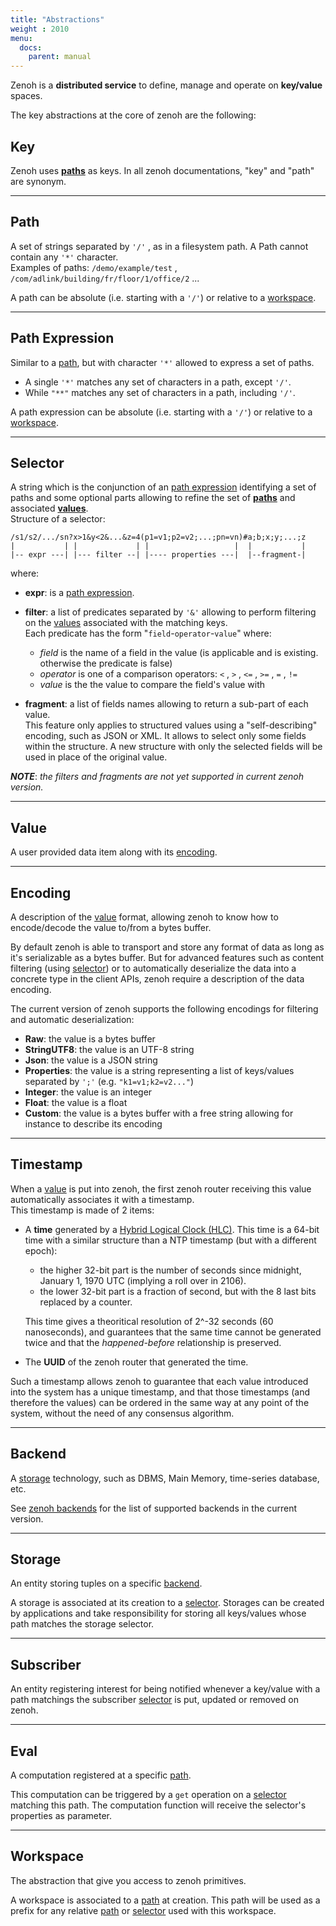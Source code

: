 ```yaml
---
title: "Abstractions"
weight : 2010
menu:
  docs:
    parent: manual
---
```


Zenoh is a **distributed service** to define, manage and operate on **key/value** spaces.

The key abstractions at the core of zenoh are the following:

## Key
Zenoh uses **[paths](#path)** as keys. In all zenoh documentations, "key" and "path" are synonym.

---
## Path
A set of strings separated by `'/'` , as in a filesystem path. A Path cannot contain any `'*'` character.  
Examples of paths:  `/demo/example/test` , `/com/adlink/building/fr/floor/1/office/2` ...

A path can be absolute (i.e. starting with a `'/'`) or relative to a [workspace](#workspace).

---
## Path Expression
Similar to a [path](#path), but with character `'*'` allowed to express a set of paths.

 - A single `'*'` matches any set of characters in a path, except `'/'`.
 - While `"**"` matches any set of characters in a path, including `'/'`.

A path expression can be absolute (i.e. starting with a `'/'`) or relative to a [workspace](#workspace).

---
## Selector
A string which is the conjunction of an [path expression](#path-expression) identifying a set of paths and some optional parts allowing
to refine the set of **[paths](#path)** and associated **[values](#value)**.  
Structure of a selector:
```none
/s1/s2/.../sn?x>1&y<2&...&z=4(p1=v1;p2=v2;...;pn=vn)#a;b;x;y;...;z
|           | |             | |                   |  |           |
|-- expr ---| |--- filter --| |---- properties ---|  |--fragment-|
```
where:

  - **expr**: is a [path expression](#path-expression).

  - **filter**: a list of predicates separated by `'&'` allowing to perform filtering on the [values](#value)
    associated with the matching keys.  
    Each predicate has the form "`field`-`operator`-`value`" where:

     - *field* is the name of a field in the value (is applicable and is existing. otherwise the predicate is false)
     - *operator* is one of a comparison operators: `<` , `>` , `<=`  , `>=`  , `=`  , `!=`
     - *value* is the the value to compare the field's value with

  - **fragment**: a list of fields names allowing to return a sub-part of each value.  
    This feature only applies to structured values using a "self-describing" encoding, such as JSON or XML.
    It allows to select only some fields within the structure. A new structure with only the selected fields
    will be used in place of the original value.
  
_**NOTE**_: _the filters and fragments are not yet supported in current zenoh version._

---
## Value
A user provided data item along with its [encoding](#encoding).

---
## Encoding
A description of the [value](#value) format, allowing zenoh to know how to encode/decode the value to/from a bytes buffer.

By default zenoh is able to transport and store any format of data as long as it's serializable as a bytes buffer.
But for advanced features such as content filtering (using [selector](#selector)) or to automatically deserialize the data
into a concrete type in the client APIs, zenoh require a description of the data encoding.


The current version of zenoh supports the following encodings for filtering and automatic deserialization:
 - **Raw**: the value is a bytes buffer
 - **StringUTF8**: the value is an UTF-8 string
 - **Json**: the value is a JSON string
 - **Properties**: the value is a string representing a list of keys/values separated by `';'` (e.g. `"k1=v1;k2=v2..."`)
 - **Integer**: the value is an integer
 - **Float**: the value is a float
 - **Custom**: the value is a bytes buffer with a free string allowing for instance to describe its encoding

---
## Timestamp
When a [value](#value) is put into zenoh, the first zenoh router receiving this value automatically
associates it with a timestamp.  
This timestamp is made of 2 items:

 - A **time** generated by a [Hybrid Logical Clock (HLC)](https://cse.buffalo.edu/tech-reports/2014-04.pdf).
   This time is a 64-bit time with a similar structure than a NTP timestamp (but with a different epoch):
     - the higher 32-bit part is the number of seconds since midnight, January 1, 1970 UTC
       (implying a roll over in 2106).
     - the lower 32-bit part is a fraction of second, but with the 8 last bits replaced by a counter.

     This time gives a theoritical resolution of 2^-32 seconds (60 nanoseconds), and
     guarantees that the same time cannot be generated twice and that the *happened-before* relationship is preserved.

 - The **UUID** of the zenoh router that generated the time.

Such a timestamp allows zenoh to guarantee that each value introduced into the system has a unique timestamp, and that those timestamps (and therefore the values) can be ordered in the same way at any point of the system, without the need of any consensus algorithm.

---
## Backend
A [storage](#storage) technology, such as DBMS, Main Memory, time-series database, etc.

See [zenoh backends](../backends) for the list of supported backends in the current version.

---
## Storage
An entity storing tuples on a specific [backend](#backend).

A storage is associated at its creation to a [selector](#selector). Storages can be created by applications
and take responsibility for storing all keys/values whose path matches the storage selector.

---
## Subscriber
An entity registering interest for being notified whenever a key/value with a path matchings the subscriber
[selector](#selector) is put, updated or removed on zenoh.

---
## Eval
A computation registered at a specific [path](#path).

This computation can be triggered by a `get` operation on a [selector](#selector) matching this path.
The computation function will receive the selector's properties as parameter.

---
## Workspace
The abstraction that give you access to zenoh primitives.

A workspace is associated to a [path](#path) at creation. This path will be used as a prefix for any relative
[path](#path) or [selector](#selector) used with this workspace.

<!--
---
## Admin space
The administration space of zenoh.
It is accessible via regular get/put on zenoh, under the `/@/router/<zenoh-id>` path prefix.
The following paths can be used:

 - `/@/router/<zenoh-id>/plugin/storages` (read-only):  
   Returns a JSON with the overview of the full storages (and their parent backends) configuration.
 - `/@/router/<zenoh-id>/plugin/storages/backend/<backend-id>` (read/write):  
   On get, returns the properties of the backend with the specified ID.  
   On put, adds a backend with the properties specified as the value.
 - `/@/router/<zenoh-id>/plugin/storages/backend/<backend-id>/storage/<storage-id>` (read/write):  
   On get, returns the properties of the storage with the specified ID.  
   On put, adds a storage in the parent backend with the properties specified as the value.  
   On remove, removes the storage.

In all those paths, the **`<zenoh-id>`** is the UUID of a zenoh router.

Note that the zenoh client APIs provide an Admin interface that facilitate the addition/removal of
backends and storage. Underneath, this interface calls put/remove/get operations on those paths.
By default, this interface knows the `<zenoh-id>` of the zenoh router it's connected to and automatically
use it in paths, if no alternative `<zenoh-id>` is provided.

When using the REST API, the user can replace the `<zenoh-id>` with the **`local`** keyword,
meaning the operation addresses the zenoh router the HTTP client is connected to.
-->